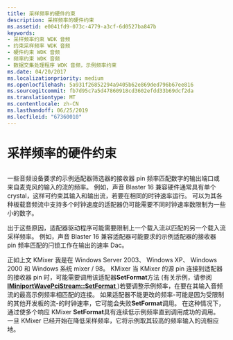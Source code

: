```yaml
---
title: 采样频率的硬件约束
description: 采样频率的硬件约束
ms.assetid: e0041fd9-073c-4779-a3cf-6d0527ba847b
keywords:
- 采样频率约束 WDK 音频
- 约束采样频率 WDK 音频
- 硬件约束 WDK 音频
- 频率约束 WDK 音频
- 数据交集处理程序 WDK 音频，示例频率约束
ms.date: 04/20/2017
ms.localizationpriority: medium
ms.openlocfilehash: 5a931f26852294a9405b62e869ded796b67ee816
ms.sourcegitcommit: fb7d95c7a5d47860918cd3602efdd33b69dcf2da
ms.translationtype: MT
ms.contentlocale: zh-CN
ms.lasthandoff: 06/25/2019
ms.locfileid: "67360010"
---
```

# <a name="hardware-constraints-on-sample-frequency"></a>采样频率的硬件约束


## <span id="hardware_constraints_on_sample_frequency"></span><span id="HARDWARE_CONSTRAINTS_ON_SAMPLE_FREQUENCY"></span>


一些音频设备要求的示例适配器筛选器的接收器 pin 频率匹配数字的输出端口或来自麦克风的输入的流的频率。 例如，声音 Blaster 16 兼容硬件通常具有单个 crystal，这样可约束其输入和输出流，若要在相同的时钟速率运行。 可以为其各种板载音频流中支持多个时钟速度的适配器仍可能需要不同时钟速率数限制为一些小的数字。

出于这些原因，适配器驱动程序可能需要限制上一个载入流以匹配的另一个载入流采样频率。 例如，声音 Blaster 16 兼容适配器可能要求的示例适配器的接收器 pin 频率匹配的闩锁工作在输出的速率 Dac。

正如上文 KMixer 我是在 Windows Server 2003、 Windows XP、 Windows 2000 和 Windows 系统 mixer / 98。 KMixer 当 KMixer 的源 pin 连接到适配器的接收器 pin 时，可能需要调用该适配器**SetFormat**方法 (有关示例，请参阅[ **IMiniportWavePciStream::SetFormat** ](https://docs.microsoft.com/windows-hardware/drivers/ddi/content/portcls/nf-portcls-iminiportwavepcistream-setformat))若要调整示例频率，在要在其输入音频流的最高示例频率相匹配的连接。 如果适配器不能更改的频率-可能是因为受限制的其他开发板的流-的时钟速率，它可能会失败**SetFormat**调用。 在这种情况下，通过使多个响应 KMixer **SetFormat**具有连续低示例频率直到调用成功的调用。 一旦 KMixer 已经开始在降低采样频率，它将示例取其较高的频率输入的流相应地。

 

 




